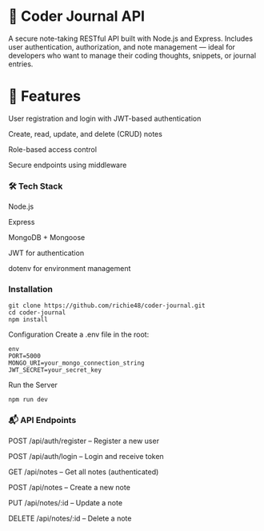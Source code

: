 # 📝 Coder Journal API
A secure note-taking RESTful API built with Node.js and Express. Includes user authentication, authorization, and note management — ideal for developers who want to manage their coding thoughts, snippets, or journal entries.   
   
# 🔐 Features
User registration and login with JWT-based authentication   

Create, read, update, and delete (CRUD) notes   

Role-based access control   

Secure endpoints using middleware   

### 🛠 Tech Stack
Node.js   

Express   

MongoDB + Mongoose   

JWT for authentication   

dotenv for environment management   

### Installation
```
git clone https://github.com/richie48/coder-journal.git
cd coder-journal
npm install
```  
Configuration
Create a .env file in the root:   
```
env
PORT=5000
MONGO_URI=your_mongo_connection_string
JWT_SECRET=your_secret_key
```   

Run the Server
```
npm run dev
```

### 📬 API Endpoints
POST /api/auth/register – Register a new user   

POST /api/auth/login – Login and receive token   

GET /api/notes – Get all notes (authenticated)   

POST /api/notes – Create a new note   

PUT /api/notes/:id – Update a note   

DELETE /api/notes/:id – Delete a note   
